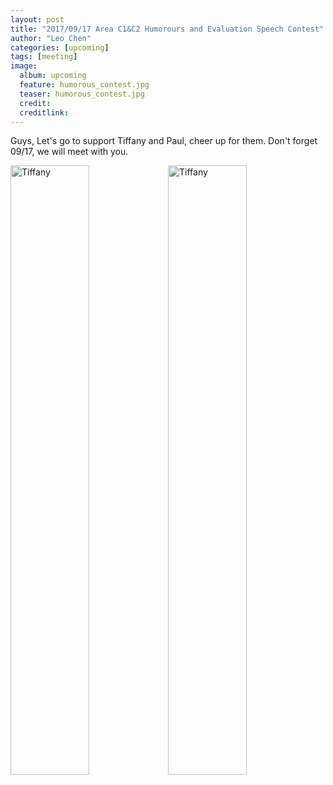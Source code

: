 ```yaml
---
layout: post
title: "2017/09/17 Area C1&C2 Humorours and Evaluation Speech Contest"
author: "Leo Chen"
categories: [upcoming]
tags: [meeting]
image:
  album: upcoming
  feature: humorous_contest.jpg
  teaser: humorous_contest.jpg
  credit:
  creditlink:
---
```

Guys, Let's go to support Tiffany and Paul, cheer up for them.
Don't forget 09/17, we will meet with you.

<span>
  <img src="{{site.baseurl}}{{site.albums}}/2017-08-16-Inhouse-contest/20170621_0038.jpg" alt="Tiffany" style="width: 50%"/><img src="{{site.baseurl}}{{site.albums}}/2017-08-16-Inhouse-contest/20170621_0041.jpg" alt="Tiffany" style="width: 50%"/>
</span>